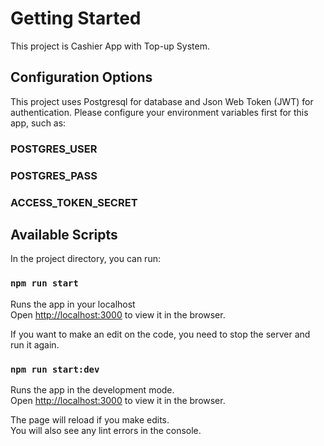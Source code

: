 # Getting Started

This project is Cashier App with Top-up System.

## Configuration Options

This project uses Postgresql for database and Json Web Token (JWT) for authentication.
Please configure your environment variables first for this app, such as:

### POSTGRES_USER

### POSTGRES_PASS

### ACCESS_TOKEN_SECRET

## Available Scripts

In the project directory, you can run:

### `npm run start`

Runs the app in your localhost\
Open [http://localhost:3000](http://localhost:3000) to view it in the browser.

If you want to make an edit on the code, you need to stop the server and run it again.

### `npm run start:dev`

Runs the app in the development mode.\
Open [http://localhost:3000](http://localhost:3000) to view it in the browser.

The page will reload if you make edits.\
You will also see any lint errors in the console.
